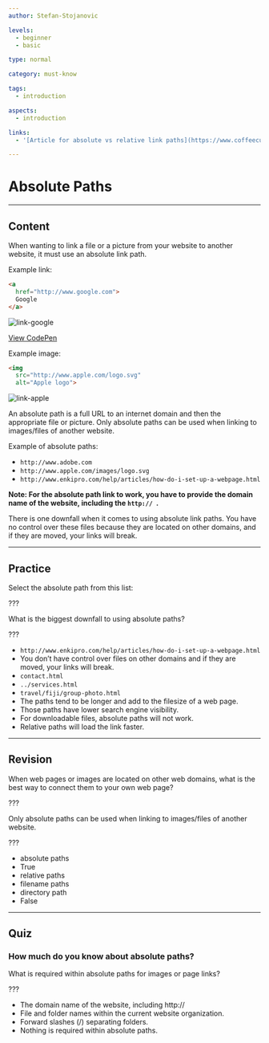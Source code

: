 ```yaml
---
author: Stefan-Stojanovic

levels:
  - beginner
  - basic

type: normal

category: must-know

tags:
  - introduction

aspects:
  - introduction

links:
  - '[Article for absolute vs relative link paths](https://www.coffeecup.com/help/articles/absolute-vs-relative-pathslinks/){website}'

---
```

# Absolute Paths
---
## Content

When wanting to link a file or a picture from your website to another website, it must use an absolute link path.

Example link:
```html
<a
  href="http://www.google.com">
  Google
</a>
```

![link-google](https://img.enkipro.com/fbeff4e3705591624b5ea961d3a1f022.png)


[View CodePen](https://codepen.io/enkidevs/pen/yqbBBG)


Example image:
```html
<img
  src="http://www.apple.com/logo.svg"
  alt="Apple logo">
```

![link-apple](https://img.enkipro.com/7abee34812ce30c168c48431a0c6eab9.png)

An absolute path is a full URL to an internet domain and then the appropriate file or picture. Only absolute paths can be used when linking to images/files of another website.

Example of absolute paths:
 - `http://www.adobe.com`
 - `http://www.apple.com/images/logo.svg`
 - `http://www.enkipro.com/help/articles/how-do-i-set-up-a-webpage.html`

**Note: For the absolute path link to work, you have to provide the domain name of the website, including the `http:// `.**

There is one downfall when it comes to using absolute link paths. You have no control over these files because they are located on other domains, and if they are moved, your links will break.

---
## Practice

Select the absolute path from this list:

???

What is the biggest downfall to using absolute paths?

???

* `http://www.enkipro.com/help/articles/how-do-i-set-up-a-webpage.html`
* You don’t have control over files on other domains and if they are moved, your links will break.
* `contact.html`
* `../services.html`
* `travel/fiji/group-photo.html`
* The paths tend to be longer and add to the filesize of a web page.
* Those paths have lower search engine visibility.
* For downloadable files, absolute paths will not work.
* Relative paths will load the link faster.

---
## Revision

When web pages or images are located on other web domains, what is the best way to connect them to your own web page?

???

Only absolute paths can be used when linking to images/files of another website.

???

* absolute paths
* True
* relative paths
* filename paths
* directory path
* False

---
## Quiz

### How much do you know about absolute paths?

What is required within absolute paths for images or page links?

???

* The domain name of the website, including http://
* File and folder names within the current website organization.
* Forward slashes (/) separating folders.
* Nothing is required within absolute paths.
